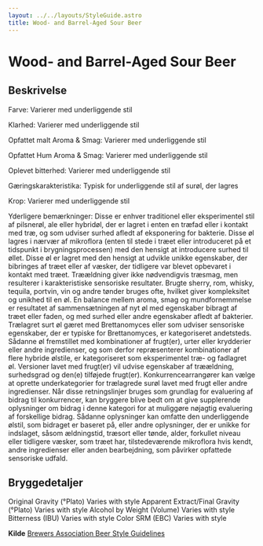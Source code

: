 ```yaml
---
layout: ../../layouts/StyleGuide.astro
title: Wood- and Barrel-Aged Sour Beer
---
```

# Wood- and Barrel-Aged Sour Beer

## Beskrivelse
Farve: Varierer med underliggende stil

Klarhed: Varierer med underliggende stil

Opfattet malt Aroma &amp; Smag: Varierer med underliggende stil

Opfattet Hum Aroma &amp; Smag: Varierer med underliggende stil

Oplevet bitterhed: Varierer med underliggende stil

Gæringskarakteristika: Typisk for underliggende stil af surøl, der lagres

Krop: Varierer med underliggende stil

Yderligere bemærkninger: Disse er enhver traditionel eller eksperimentel stil af pilsnerøl, ale eller hybridøl, der er lagret i enten en træfad eller i kontakt med træ, og som udviser surhed afledt af eksponering for bakterie. Disse øl lagres i nærvær af mikroflora (enten til stede i træet eller introduceret på et tidspunkt i brygningsprocessen) med den hensigt at introducere surhed til øllet. Disse øl er lagret med den hensigt at udvikle unikke egenskaber, der bibringes af træet eller af væsker, der tidligere var blevet opbevaret i kontakt med træet. Træældning giver ikke nødvendigvis træsmag, men resulterer i karakteristiske sensoriske resultater. Brugte sherry, rom, whisky, tequila, portvin, vin og andre tønder bruges ofte, hvilket giver kompleksitet og unikhed til en øl. En balance mellem aroma, smag og mundfornemmelse er resultatet af sammensætningen af ​​nyt øl med egenskaber bibragt af træet eller faden, og med surhed eller andre egenskaber afledt af bakterier. Trælagret surt øl gæret med Brettanomyces eller som udviser sensoriske egenskaber, der er typiske for Brettanomyces, er kategoriseret andetsteds. Sådanne øl fremstillet med kombinationer af frugt(er), urter eller krydderier eller andre ingredienser, og som derfor repræsenterer kombinationer af flere hybride ølstile, er kategoriseret som eksperimentel træ- og fadlagret øl.						Versioner lavet med frugt(er) vil udvise egenskaber af træældning, surhedsgrad og den(e) tilføjede frugt(er). Konkurrencearrangører kan vælge at oprette underkategorier for trælagrede surøl lavet med frugt eller andre ingredienser. Når disse retningslinjer bruges som grundlag for evaluering af bidrag til konkurrencer, kan bryggere blive bedt om at give supplerende oplysninger om bidrag i denne kategori for at muliggøre nøjagtig evaluering af forskellige bidrag. Sådanne oplysninger kan omfatte den underliggende ølstil, som bidraget er baseret på, eller andre oplysninger, der er unikke for indslaget, såsom ældningstid, træsort eller tønde, alder, forkullet niveau eller tidligere væsker, som træet har, tilstedeværende mikroflora hvis kendt, andre ingredienser eller anden bearbejdning, som påvirker opfattede sensoriske udfald.




## Bryggedetaljer
Original Gravity (°Plato) Varies with style 
Apparent Extract/Final Gravity (°Plato) Varies with style 
Alcohol by Weight (Volume) Varies with style 
Bitterness (IBU) Varies with style
Color SRM (EBC) Varies with style					



**Kilde**
[Brewers Association Beer Style Guidelines](https://www.brewersassociation.org/)

